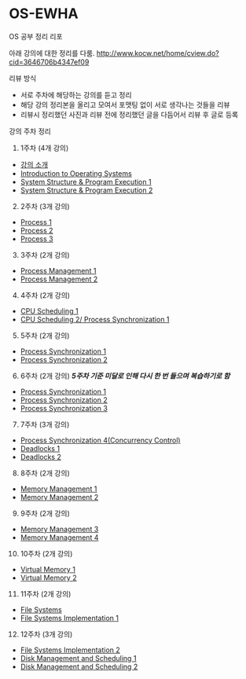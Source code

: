 # OS-EWHA
OS 공부 정리 리포

아래 강의에 대한 정리를 다룸.
http://www.kocw.net/home/cview.do?cid=3646706b4347ef09

리뷰 방식
- 서로 주차에 해당하는 강의를 듣고 정리
- 해당 강의 정리본을 올리고 모여서 포맷팅 없이 서로 생각나는 것들을 리뷰
- 리뷰시 정리했던 사진과 리뷰 전에 정리했던 글을 다듬어서 리뷰 후 글로 등록

강의 주차 정리
1. 1주차 (4개 강의)
  - [강의 소개](http://www.kocw.net/home/cview.do?lid=af8e05c97c6d60de)
  - [Introduction to Operating Systems](http://www.kocw.net/home/cview.do?lid=af8e05c97c6d60de)
  - [System Structure & Program Execution 1](http://www.kocw.net/home/cview.do?lid=36f314da6dc42576)
  - [System Structure & Program Execution 2](http://www.kocw.net/home/cview.do?lid=3dd1117c48123b8e)
2. 2주차 (3개 강의)
  - [Process 1](http://www.kocw.net/home/cview.do?lid=b31830a2b3cf1e60)
  - [Process 2](http://www.kocw.net/home/cview.do?lid=29d9a718cff884c3)
  - [Process 3](http://www.kocw.net/home/cview.do?lid=54e1a4abcd59272d)
3. 3주차 (2개 강의)
  - [Process Management 1](http://www.kocw.net/home/cview.do?lid=b988d89cb0bc07b3)
  - [Process Management 2](http://www.kocw.net/home/cview.do?lid=3a5437eaa6c9e5b0)
4. 4주차 (2개 강의)
  - [CPU Scheduling 1](http://www.kocw.net/home/cview.do?lid=5488703b25305c37)
  - [CPU Scheduling 2/ Process Synchronization 1](http://www.kocw.net/home/cview.do?lid=aa53d6aa576466ee)
5. 5주차 (2개 강의)
  - [Process Synchronization 1](http://www.kocw.net/home/cview.do?lid=5cf910642999f4a5)
  - [Process Synchronization 2](http://www.kocw.net/home/cview.do?lid=02fbc3fd5cb74e97)
6. 6주차 (2개 강의) ***5주차 기준 미달로 인해 다시 한 번 들으며 복습하기로 함***
  - [Process Synchronization 1](http://www.kocw.net/home/cview.do?lid=5cf910642999f4a5)
  - [Process Synchronization 2](http://www.kocw.net/home/cview.do?lid=02fbc3fd5cb74e97)
  - [Process Synchronization 3](http://www.kocw.net/home/cview.do?lid=c5e572cd1319ca6b)
7. 7주차 (3개 강의)
  - [Process Synchronization 4(Concurrency Control)](http://www.kocw.net/home/cview.do?lid=3860d0b9372331de)
  - [Deadlocks 1](http://www.kocw.net/home/cview.do?lid=a1bfe7f08156cb36)
  - [Deadlocks 2](http://www.kocw.net/home/cview.do?lid=7351cb56948b1c9a)
8. 8주차 (2개 강의)
  - [Memory Management 1](http://www.kocw.net/home/cview.do?lid=c750795d11871a36)
  - [Memory Management 2](http://www.kocw.net/home/cview.do?lid=122d1fe7b150f1fb)
9. 9주차 (2개 강의)
  - [Memory Management 3](http://www.kocw.net/home/cview.do?lid=2eb97ae1bd16eb86)
  - [Memory Management 4](http://www.kocw.net/home/cview.do?lid=f69b7331c7a4baf3)
10. 10주차 (2개 강의)
  - [Virtual Memory 1](http://www.kocw.net/home/cview.do?lid=7853f2173eab0091)
  - [Virtual Memory 2](http://www.kocw.net/home/cview.do?lid=968bb1efa45dce4f)
11. 11주차 (2개 강의)
  - [File Systems](http://www.kocw.net/home/cview.do?lid=d278362213e65857)
  - [File Systems Implementation 1](http://www.kocw.net/home/cview.do?lid=0a9a054d7d1fea9b)
12. 12주차 (3개 강의)
  - [File Systems Implementation 2](http://www.kocw.net/home/cview.do?lid=8a9044bf83a07805)
  - [Disk Management and Scheduling 1](http://www.kocw.net/home/cview.do?lid=ebaa65ed3e52fb02)
  - [Disk Management and Scheduling 2](http://www.kocw.net/home/cview.do?lid=72edf0e34946e3c3)
